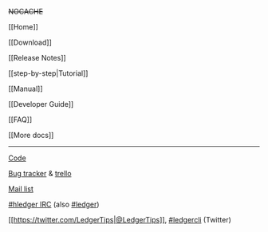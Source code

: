 ~~NOCACHE~~

[[Home]]

[[Download]]

[[Release Notes]]

[[step-by-step|Tutorial]]

[[Manual]]

[[Developer Guide]]

[[FAQ]]

[[More docs]]

---

[Code](http://hledger.org/code)

[Bug tracker](http://hledger.org/bugs) &
[trello](http://hledger.org/trello)

[Mail list](http://hledger.org/list)

[#hledger IRC](http://hledger.org/irc)
(also [#ledger](http://webchat.freenode.net?channels=ledger&randomnick=1))

[[https://twitter.com/LedgerTips|@LedgerTips]],
[#ledgercli](https://twitter.com/search?q=%23ledgercli&src=typd&f=realtime)
(Twitter)

<!-- [web ui demo](http://demo.hledger.org/) -->
<!-- [web ui demo](http://demo.hledger.org/register?q=inacct%3Aassets%3Abank%3Achecking+sym%3A\%24) -->
